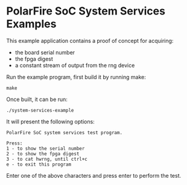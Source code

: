 # PolarFire SoC System Services Examples

This example application contains a proof of concept for acquiring:   
- the board serial number
- the fpga digest
- a constant stream of output from the rng device


Run the example program, first build it by running make:
```
make
```
Once built, it can be run:

```
./system-services-example
```

It will present the following options:

```
PolarFire SoC system services test program.

Press:
1 - to show the serial number
2 - to show the fpga digest
3 - to cat hwrng, until ctrl+c
e - to exit this program
```

Enter one of the above characters and press enter to perform the test.